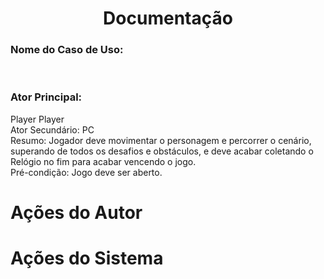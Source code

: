 ## <h1 align= "center"> Documentação </h1>
<strong><h3>Nome do Caso de Uso:</h3></strong>
<br>
<strong><h3>Ator Principal:</h3></strong> Player 
Player
<br>
Ator Secundário: PC
<br>
Resumo: Jogador deve movimentar o personagem e percorrer o cenário, 
superando de todos os desafios e obstáculos, e deve acabar coletando 
o Relógio no fim para acabar vencendo o jogo.
<br>
Pré-condição: Jogo deve ser aberto.

<h1>Ações do Autor</h1> <h1 aling="left">Ações do Sistema</h1>
